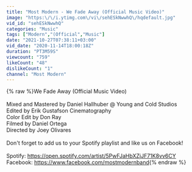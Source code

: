```yaml
---
title: "Most Modern - We Fade Away (Official Music Video)"
image: "https:\/\/i.ytimg.com\/vi\/sehESkNwwhQ\/hqdefault.jpg"
vid_id: "sehESkNwwhQ"
categories: "Music"
tags: ["Modern","(Official","Music"]
date: "2021-10-27T07:38:11+03:00"
vid_date: "2020-11-14T18:00:18Z"
duration: "PT3M59S"
viewcount: "759"
likeCount: "48"
dislikeCount: "1"
channel: "Most Modern"
---
```

{% raw %}We Fade Away (Official Music Video)<br /><br />Mixed and Mastered by Daniel Hallhuber @ Young and Cold Studios <br />Edited by Erik Gustafson Cinematography <br />Color Edit by Don Ray<br />Filmed by Daniel Ortega <br />Directed by Joey Olivares<br /><br />Don't forget to add us to your Spotify playlist and like us on Facebook! <br /><br />Spotify: <a rel="nofollow" target="blank" href="https://open.spotify.com/artist/5PwFJaHbXZjJF71K8vv6CY">https://open.spotify.com/artist/5PwFJaHbXZjJF71K8vv6CY</a><br />Facebook: <a rel="nofollow" target="blank" href="https://www.facebook.com/mostmodernband">https://www.facebook.com/mostmodernband</a>{% endraw %}
